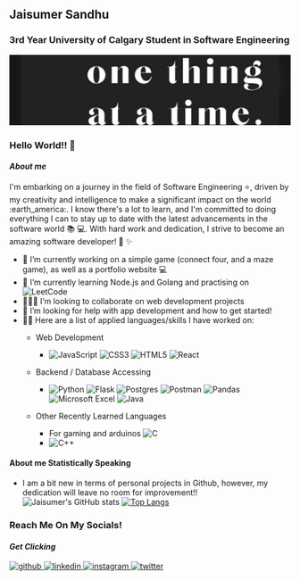 ## Jaisumer Sandhu
### 3rd Year University of Calgary Student in Software Engineering
![Motto Banner](/banner.jpeg)
### Hello World!! :wave:
#### *About me*
I'm embarking on a journey in the field of Software Engineering :star:, driven by my creativity and intelligence to make a significant impact on the world :earth_america:. I know there's a lot to learn, and I'm committed to doing everything I can to stay up to date with the latest advancements in the software world :books: :computer:. With hard work and dedication, I strive to become an amazing software developer! :rocket: :sparkles:

- :telescope: I’m currently working on a simple game (connect four, and a maze game), as well as a portfolio website :computer:
- :seedling: I’m currently learning Node.js and Golang and practising on ![LeetCode](https://img.shields.io/badge/LeetCode-000000?style=for-the-badge&logo=LeetCode&logoColor=#d16c06)
- :people_holding_hands: I’m looking to collaborate on web development projects
- :thinking: I’m looking for help with app development and how to get started!
- :man_technologist: Here are a list of applied languages/skills I have worked on:
  - Web Development
    - ![JavaScript](https://img.shields.io/badge/javascript-%23323330.svg?style=for-the-badge&logo=javascript&logoColor=%23F7DF1E) ![CSS3](https://img.shields.io/badge/css3-%231572B6.svg?style=for-the-badge&logo=css3&logoColor=white) ![HTML5](https://img.shields.io/badge/html5-%23E34F26.svg?style=for-the-badge&logo=html5&logoColor=white) ![React](https://img.shields.io/badge/react-%2320232a.svg?style=for-the-badge&logo=react&logoColor=%2361DAFB)
  - Backend / Database Accessing
    - ![Python](https://img.shields.io/badge/python-3670A0?style=for-the-badge&logo=python&logoColor=ffdd54) ![Flask](https://img.shields.io/badge/flask-%23000.svg?style=for-the-badge&logo=flask&logoColor=white) ![Postgres](https://img.shields.io/badge/postgres-%23316192.svg?style=for-the-badge&logo=postgresql&logoColor=white) ![Postman](https://img.shields.io/badge/Postman-FF6C37?style=for-the-badge&logo=postman&logoColor=white) ![Pandas](https://img.shields.io/badge/pandas-%23150458.svg?style=for-the-badge&logo=pandas&logoColor=white) ![Microsoft Excel](https://img.shields.io/badge/Microsoft_Excel-217346?style=for-the-badge&logo=microsoft-excel&logoColor=white) ![Java](https://img.shields.io/badge/java-%23ED8B00.svg?style=for-the-badge&logo=openjdk&logoColor=white)

  - Other Recently Learned Languages
    - For gaming and arduinos ![C](https://img.shields.io/badge/c-%2300599C.svg?style=for-the-badge&logo=c&logoColor=white)
    - ![C++](https://img.shields.io/badge/c++-%2300599C.svg?style=for-the-badge&logo=c%2B%2B&logoColor=white)

#### About me **Statistically Speaking**
- I am a bit new in terms of personal projects in Github, however, my dedication will leave no room for improvement!!
![Jaisumer's GitHub stats](https://github-readme-stats.vercel.app/api?username=JaisumerS&theme=algolia&show_icons=true)
[![Top Langs](https://github-readme-stats.vercel.app/api/top-langs/?username=JaisumerS)](https://github.com/anuraghazra/github-readme-stats)


### Reach Me On My Socials!
#### *Get Clicking*
<a href="https://github.com/JaisumerS">
  <img src="https://img.shields.io/badge/github-181717?style=for-the-badge&logo=github&logoColor=white" alt="github" height="40">
</a>
<a href="https://www.linkedin.com/in/jaisumer-sandhu-3399b4248/">
  <img src="https://img.shields.io/badge/linkedin-0A66C2?style=for-the-badge&logo=linkedin&logoColor=white" alt="linkedin" height="40">
</a>
<a href="https://www.instagram.com/jaisumer_sandhu/">
  <img src="https://img.shields.io/badge/instagram-E4405F?style=for-the-badge&logo=instagram&logoColor=white" alt="instagram" height="40">
</a>
<a href="https://twitter.com/jaisumer-sandhu-3399b4248">
  <img src="https://img.shields.io/badge/twitter-1DA1F2?style=for-the-badge&logo=twitter&logoColor=white" alt="twitter" height="40">
</a>

